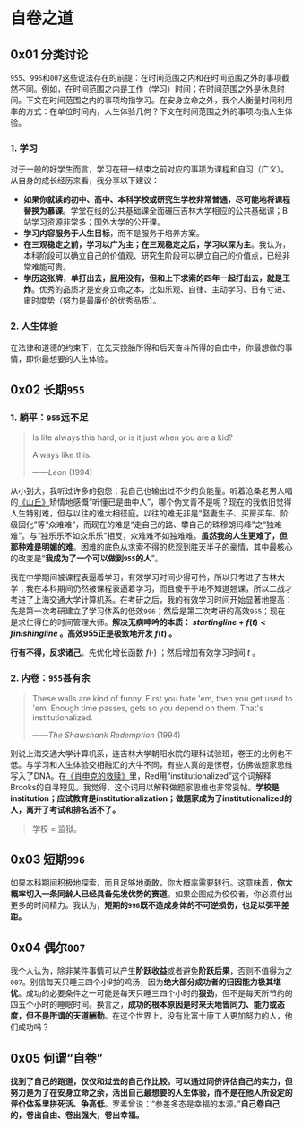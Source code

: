 # 自卷之道

## 0x01 分类讨论

`955`、`996`和`007`这些说法存在的前提：在时间范围之内和在时间范围之外的事项截然不同。例如，在时间范围之内是工作（学习）时间；在时间范围之外是休息时间。下文在时间范围之内的事项均指学习。在安身立命之外，我个人衡量时间利用率的方式：在单位时间内，人生体验几何？下文在时间范围之外的事项均指人生体验。

### 1. 学习

对于一般的好学生而言，学习在研一结束之前对应的事项为课程和自习（广义）。从自身的成长经历来看，我分享以下建议：

- **如果你就读的初中、高中、本科学校或研究生学校非常普通，尽可能地将课程替换为慕课**。学堂在线的公共基础课全面碾压吉林大学相应的公共基础课；B站学习资源非常多；国外大学的公开课。
- **学习内容服务于人生目标**，而不是服务于培养方案。
- **在三观稳定之前，学习以广为主；在三观稳定之后，学习以深为主**。我认为，本科阶段可以确立自己的价值观、研究生阶段可以确立自己的价值点，已经非常难能可贵。
- **学历这张牌，单打出去，屁用没有，但和上下求索的四年一起打出去，就是王炸**。优秀的品质才是安身立命之本，比如乐观、自律、主动学习、日有寸进、审时度势（努力是最廉价的优秀品质）。

### 2. 人生体验

在法律和道德的约束下，在先天投胎所得和后天奋斗所得的自由中，你最想做的事情，即你最想要的人生体验。

## 0x02 长期`955`

### 1. 躺平：`955`远不足

> Is life always this hard, or is it just when you are a kid?
>
> Always like this.
>
> ——*Léon* (1994)

从小到大，我听过许多的抱怨；我自己也输出过不少的负能量。听着沧桑老男人唱的[《山丘》](https://music.douban.com/subject/24847484/)矫情地感慨“听懂已是曲中人”，哪个伪文青不是呢？现在的我依旧觉得人生特别难，但与以往的难大相径庭。以往的难无非是“娶妻生子、买房买车、阶级固化”等“众难难”，而现在的难是“走自己的路、攀自己的珠穆朗玛峰”之“独难难”。与“独乐乐不如众乐乐”相反，众难难不如独难难。**虽然我的人生更难了，但那种难是明媚的难**。困难的底色从求索不得的悲观到胜天半子的豪情，其中最核心的改变是“**我成为了一个可以做到`955`的人**”。

我在中学期间被课程表逼着学习，有效学习时间少得可怜，所以只考进了吉林大学；我在本科期间仍然被课程表逼着学习，而且傻乎乎地不知道翘课，所以二战才考进了上海交通大学计算机系。在考研之后，我的有效学习时间开始显著地提高：先是第一次考研建立了学习体系的低效`996`；然后是第二次考研的高效`955`；现在是求仁得仁的时间管理大师。**解决无病呻吟的本质： $starting line + f(t) < finishing line$ 。高效955正是极致地开发 $f(t)$ 。**

**行有不得，反求诸己**。先优化增长函数 $f(·)$ ；然后增加有效学习时间 $t$ 。

### 2. 内卷：`955`甚有余

> These walls are kind of funny. First you hate 'em, then you get used to 'em. Enough time passes, gets so you depend on them. That's institutionalized.
>
> ——*The Shawshank Redemption* (1994)

别说上海交通大学计算机系，连吉林大学朝阳水院的理科试验班，卷王的比例也不低。与学习和人生体验交相融汇的大牛不同，有些人真的是愣卷，仿佛做题家思维写入了DNA。在[《肖申克的救赎》](https://movie.douban.com/subject/1292052/)里，Red用“institutionalized”这个词解释Brooks的自寻短见。我觉得，这个词用以解释做题家思维也非常妥帖。**学校是institution；应试教育是institutionalization；做题家成为了institutionalized的人，离开了考试和排名活不了。**

> 学校 = 监狱。

## 0x03 短期`996`

如果本科期间积极地探索，而且足够地勇敢，你大概率需要转行。这意味着，**你大概率切入一条同龄人已经具备先发优势的赛道**。如果企图成为佼佼者，你必须付出更多的时间精力。我认为，**短期的`996`既不造成身体的不可逆损伤，也足以弭平差距。**

## 0x04 偶尔`007`

我个人认为，除非某件事情可以产生**阶跃收益**或者避免**阶跃后果**，否则不值得为之`007`。别信每天只睡三四个小时的鸡汤，因为**绝大部分成功者的归因能力极其堪忧**。成功的必要条件之一可能是每天只睡三四个小时的**狠劲**，但不是每天所节约的四五个小时的睡眠时间。换言之，**成功的根本原因是时来天地皆同力、能力或态度，但不是所谓的天道酬勤**。在这个世界上，没有比富士康工人更加努力的人，他们成功吗？

## 0x05 何谓“自卷”

**找到了自己的跑道，仅仅和过去的自己作比较。**可以通过同侪评估自己的实力，但**努力是为了在安身立命之余，活出自己最想要的人生体验，而不是在他人所设定的评价体系里拼死活、争高低**。罗素曾说：“参差多态是幸福的本源。”**自己卷自己的，卷出自由、卷出强大，卷出幸福。**
